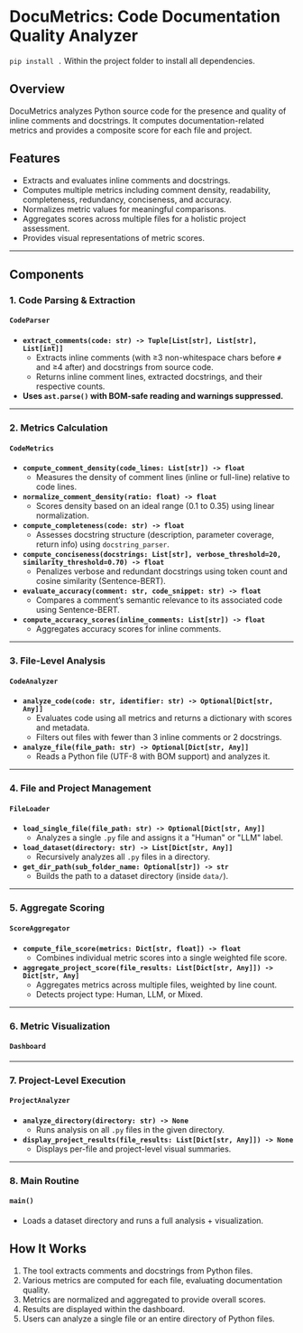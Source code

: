 # DocuMetrics: Code Documentation Quality Analyzer
`pip install .` Within the project folder to install all dependencies.

## Overview
DocuMetrics analyzes Python source code for the presence and quality of inline comments and docstrings. It computes documentation-related metrics and provides a composite score for each file and project.
## Features
- Extracts and evaluates inline comments and docstrings.
- Computes multiple metrics including comment density, readability, completeness, redundancy, conciseness, and accuracy.
- Normalizes metric values for meaningful comparisons.
- Aggregates scores across multiple files for a holistic project assessment.
- Provides visual representations of metric scores.

---

## Components

### **1. Code Parsing & Extraction**
#### `CodeParser`
- **`extract_comments(code: str) -> Tuple[List[str], List[str], List[int]]`**
  - Extracts inline comments (with ≥3 non-whitespace chars before `#` and ≥4 after) and docstrings from source code.
  - Returns inline comment lines, extracted docstrings, and their respective counts.
- **Uses `ast.parse()` with BOM-safe reading and warnings suppressed.**

---

### **2. Metrics Calculation**
#### `CodeMetrics`
- **`compute_comment_density(code_lines: List[str]) -> float`**
  - Measures the density of comment lines (inline or full-line) relative to code lines.
- **`normalize_comment_density(ratio: float) -> float`**
  - Scores density based on an ideal range (0.1 to 0.35) using linear normalization.
- **`compute_completeness(code: str) -> float`**
  - Assesses docstring structure (description, parameter coverage, return info) using `docstring_parser`.
- **`compute_conciseness(docstrings: List[str], verbose_threshold=20, similarity_threshold=0.70) -> float`**
  - Penalizes verbose and redundant docstrings using token count and cosine similarity (Sentence-BERT).
- **`evaluate_accuracy(comment: str, code_snippet: str) -> float`**
  - Compares a comment’s semantic relevance to its associated code using Sentence-BERT.
- **`compute_accuracy_scores(inline_comments: List[str]) -> float`**
  - Aggregates accuracy scores for inline comments.

---

### **3. File-Level Analysis**
#### `CodeAnalyzer`
- **`analyze_code(code: str, identifier: str) -> Optional[Dict[str, Any]]`**
  - Evaluates code using all metrics and returns a dictionary with scores and metadata.
  - Filters out files with fewer than 3 inline comments or 2 docstrings.
- **`analyze_file(file_path: str) -> Optional[Dict[str, Any]]`**
  - Reads a Python file (UTF-8 with BOM support) and analyzes it.

---

### **4. File and Project Management**
#### `FileLoader`
- **`load_single_file(file_path: str) -> Optional[Dict[str, Any]]`**
  - Analyzes a single `.py` file and assigns it a "Human" or "LLM" label.
- **`load_dataset(directory: str) -> List[Dict[str, Any]]`**
  - Recursively analyzes all `.py` files in a directory.
- **`get_dir_path(sub_folder_name: Optional[str]) -> str`**
  - Builds the path to a dataset directory (inside `data/`).

---

### **5. Aggregate Scoring**
#### `ScoreAggregator`
- **`compute_file_score(metrics: Dict[str, float]) -> float`**
  - Combines individual metric scores into a single weighted file score.
- **`aggregate_project_score(file_results: List[Dict[str, Any]]) -> Dict[str, Any]`**
  - Aggregates metrics across multiple files, weighted by line count.
  - Detects project type: Human, LLM, or Mixed.

---

### **6. Metric Visualization**
#### `Dashboard`


---

### **7. Project-Level Execution**
#### `ProjectAnalyzer`
- **`analyze_directory(directory: str) -> None`**
  - Runs analysis on all `.py` files in the given directory.
- **`display_project_results(file_results: List[Dict[str, Any]]) -> None`**
  - Displays per-file and project-level visual summaries.

---

### **8. Main Routine**
#### `main()`
- Loads a dataset directory and runs a full analysis + visualization.

## How It Works
1. The tool extracts comments and docstrings from Python files.
2. Various metrics are computed for each file, evaluating documentation quality.
3. Metrics are normalized and aggregated to provide overall scores.
4. Results are displayed within the dashboard.
5. Users can analyze a single file or an entire directory of Python files.